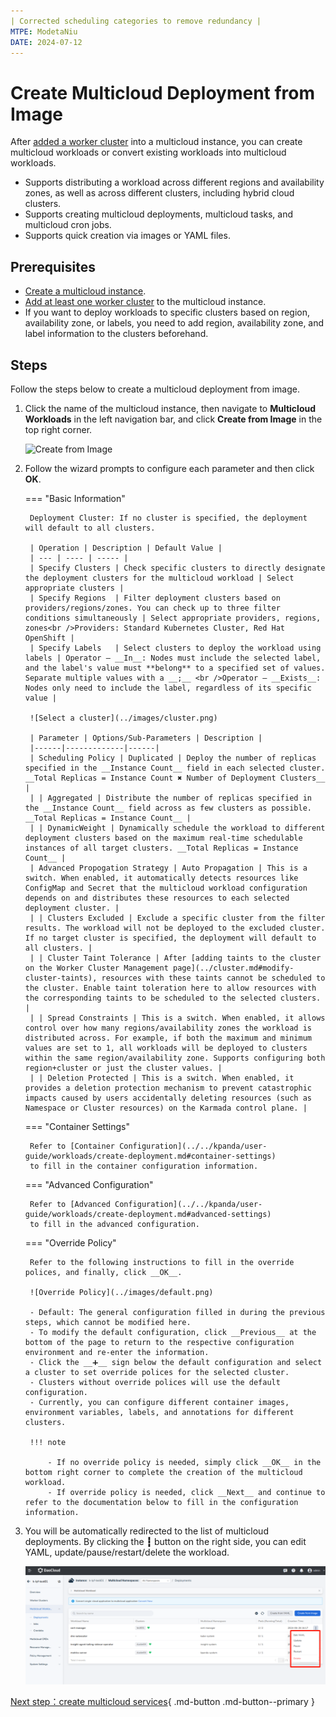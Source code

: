 ```yaml
---
| Corrected scheduling categories to remove redundancy |
MTPE: ModetaNiu
DATE: 2024-07-12
---
```


# Create Multicloud Deployment from Image

After [added a worker cluster](../cluster.md#add-a-cluster) into a multicloud instance, you can create multicloud workloads or convert existing workloads into multicloud workloads.

- Supports distributing a workload across different regions and availability zones, as well as across different clusters, 
  including hybrid cloud clusters.
- Supports creating multicloud deployments, multicloud tasks, and multicloud cron jobs.
- Supports quick creation via images or YAML files.

## Prerequisites

- [Create a multicloud instance](../instance/add.md).
- [Add at least one worker cluster](../cluster.md#add-a-cluster) to the multicloud instance.
- If you want to deploy workloads to specific clusters based on region, availability zone, or labels, 
   you need to add region, availability zone, and label information to the clusters beforehand.

## Steps

Follow the steps below to create a multicloud deployment from image.

1. Click the name of the multicloud instance, then navigate to __Multicloud Workloads__ in the left navigation bar, and click __Create from Image__ in the top right corner.

    ![Create from Image](https://docs.daocloud.io/daocloud-docs-images/docs/en/docs/kairship/images/deploy-create04.png)

1. Follow the wizard prompts to configure each parameter and then click __OK__.

    === "Basic Information"

        Deployment Cluster: If no cluster is specified, the deployment will default to all clusters.

        | Operation | Description | Default Value |
        | --- | ---- | ----- |
        | Specify Clusters | Check specific clusters to directly designate the deployment clusters for the multicloud workload | Select appropriate clusters |
        | Specify Regions  | Filter deployment clusters based on providers/regions/zones. You can check up to three filter conditions simultaneously | Select appropriate providers, regions, zones<br />Providers: Standard Kubernetes Cluster, Red Hat OpenShift |
        | Specify Labels   | Select clusters to deploy the workload using labels | Operator — __In__: Nodes must include the selected label, and the label's value must **belong** to a specified set of values. Separate multiple values with a __;__ <br />Operator — __Exists__: Nodes only need to include the label, regardless of its specific value |

        ![Select a cluster](../images/cluster.png)

        | Parameter | Options/Sub-Parameters | Description |
        |------|-------------|------|
        | Scheduling Policy | Duplicated | Deploy the number of replicas specified in the __Instance Count__ field in each selected cluster. __Total Replicas = Instance Count ✖️ Number of Deployment Clusters__ |
        | | Aggregated | Distribute the number of replicas specified in the __Instance Count__ field across as few clusters as possible. __Total Replicas = Instance Count__ |
        | | DynamicWeight | Dynamically schedule the workload to different deployment clusters based on the maximum real-time schedulable instances of all target clusters. __Total Replicas = Instance Count__ |
        | Advanced Propogation Strategy | Auto Propagation | This is a switch. When enabled, it automatically detects resources like ConfigMap and Secret that the multicloud workload configuration depends on and distributes these resources to each selected deployment cluster. |
        | | Clusters Excluded | Exclude a specific cluster from the filter results. The workload will not be deployed to the excluded cluster. If no target cluster is specified, the deployment will default to all clusters. |
        | | Cluster Taint Tolerance | After [adding taints to the cluster on the Worker Cluster Management page](../cluster.md#modify-cluster-taints), resources with these taints cannot be scheduled to the cluster. Enable taint toleration here to allow resources with the corresponding taints to be scheduled to the selected clusters. |
        | | Spread Constraints | This is a switch. When enabled, it allows control over how many regions/availability zones the workload is distributed across. For example, if both the maximum and minimum values are set to 1, all workloads will be deployed to clusters within the same region/availability zone. Supports configuring both region+cluster or just the cluster values. |
        | | Deletion Protected | This is a switch. When enabled, it provides a deletion protection mechanism to prevent catastrophic impacts caused by users accidentally deleting resources (such as Namespace or Cluster resources) on the Karmada control plane. |

    === "Container Settings"
    
        Refer to [Container Configuration](../../kpanda/user-guide/workloads/create-deployment.md#container-settings) 
        to fill in the container configuration information.

    === "Advanced Configuration"
    
        Refer to [Advanced Configuration](../../kpanda/user-guide/workloads/create-deployment.md#advanced-settings) 
        to fill in the advanced configuration.

    === "Override Policy"
    
        Refer to the following instructions to fill in the override polices, and finally, click __OK__.

        ![Override Policy](../images/default.png)

        - Default: The general configuration filled in during the previous steps, which cannot be modified here.
        - To modify the default configuration, click __Previous__ at the bottom of the page to return to the respective configuration environment and re-enter the information.
        - Click the __➕__ sign below the default configuration and select a cluster to set override polices for the selected cluster.
        - Clusters without override polices will use the default configuration.
        - Currently, you can configure different container images, environment variables, labels, and annotations for different clusters.

        !!! note
    
            - If no override policy is needed, simply click __OK__ in the bottom right corner to complete the creation of the multicloud workload.
            - If override policy is needed, click __Next__ and continue to refer to the documentation below to fill in the configuration information.

1. You will be automatically redirected to the list of multicloud deployments. By clicking the **┇** button on the right side, you can edit YAML, update/pause/restart/delete the workload.

    ![More Opetations](../images/deploy.png)

[Next step：create multicloud services](../resource/service.md){ .md-button .md-button--primary }
